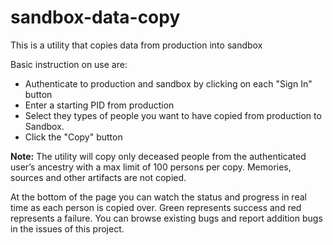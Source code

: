 # sandbox-data-copy
This is a utility that copies data from production into sandbox

Basic instruction on use are:
* Authenticate to production and sandbox by clicking on each "Sign In" button
* Enter a starting PID from production
* Select they types of people you want to have copied from production to Sandbox.
* Click the "Copy" button

**Note:** The utility will copy only deceased people from the authenticated user’s ancestry with a max limit of 100 persons per copy. Memories, sources and other artifacts are not copied.

At the bottom of the page you can watch the status and progress in real time as each person is copied over. Green represents success and red represents a failure. You can browse existing bugs and report addition bugs in the issues of this project.
